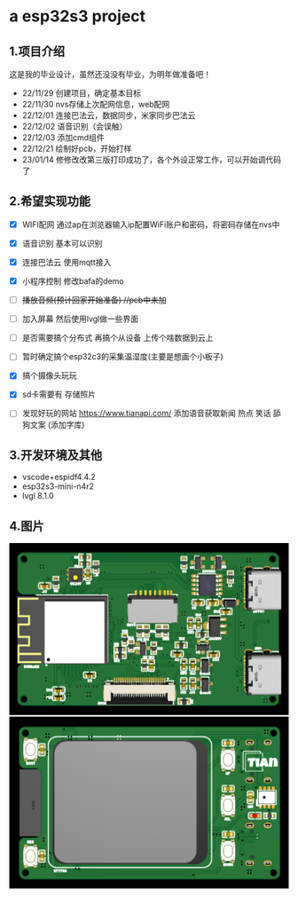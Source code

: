 <!--
 * @Author: letian
 * @Date: 2022-12-04 17:09
 * @LastEditors: letian
 * @LastEditTime: 2023-01-17 09:56
 * @FilePath: \ESP32_Projectd:\C_Github\ESP32S3-Sr-Bafacloud-Wxapp-Project\README.md
 * @Description: 
 * Copyright (c) 2022 by letian 1656733975@qq.com, All Rights Reserved. 
-->
# a esp32s3 project

## 1.项目介绍

这是我的毕业设计，虽然还没没有毕业，为明年做准备吧！

- 22/11/29	  创建项目，确定基本目标
- 22/11/30	  nvs存储上次配网信息，web配网
- 22/12/01    连接巴法云，数据同步，米家同步巴法云
- 22/12/02    语音识别（会误触）
- 22/12/03    添加cmd组件
- 22/12/21    绘制好pcb，开始打样
- 23/01/14    修修改改第三版打印成功了，各个外设正常工作，可以开始调代码了

## 2.希望实现功能

- [x] WIFI配网	通过ap在浏览器输入ip配置WiFi账户和密码，将密码存储在nvs中
- [x] 语音识别    基本可以识别
- [x] 连接巴法云    使用mqtt接入
- [x] 小程序控制    修改bafa的demo
- [ ] ~~播放音频(预计回家开始准备)  //pcb中未加~~
- [ ] 加入屏幕 然后使用lvgl做一些界面
- [ ] 是否需要搞个分布式 再搞个从设备 上传个啥数据到云上 
- [ ] 暂时确定搞个esp32c3的采集温湿度(主要是想画个小板子)

- [x] 搞个摄像头玩玩 
- [x] sd卡需要有 存储照片 
- [ ] 发现好玩的网站 https://www.tianapi.com/ 添加语音获取新闻 热点 笑话 舔狗文案 (添加字库)

## 3.开发环境及其他

- vscode+espidf4.4.2
- esp32s3-mini-n4r2
- lvgl 8.1.0

## 4.图片

<img src="Other\pcb1.png" alt="背面"  />

<img src="Other\pcb2.png" alt="正面"  />

